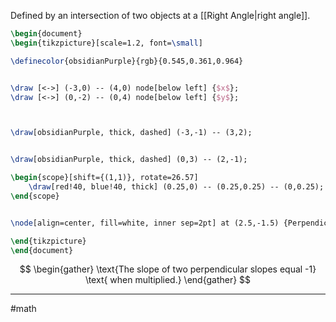 Defined by an intersection of two objects at a [[Right Angle|right angle]]. 

```tikz
\begin{document}
\begin{tikzpicture}[scale=1.2, font=\small]

\definecolor{obsidianPurple}{rgb}{0.545,0.361,0.964}


\draw [<->] (-3,0) -- (4,0) node[below left] {$x$};
\draw [<->] (0,-2) -- (0,4) node[below left] {$y$};



\draw[obsidianPurple, thick, dashed] (-3,-1) -- (3,2);


\draw[obsidianPurple, thick, dashed] (0,3) -- (2,-1);

\begin{scope}[shift={(1,1)}, rotate=26.57]
    \draw[red!40, blue!40, thick] (0.25,0) -- (0.25,0.25) -- (0,0.25);
\end{scope}


\node[align=center, fill=white, inner sep=2pt] at (2.5,-1.5) {Perpendicular Lines \\ $L_1 \perp L_2$ \\ $m_1 \cdot m_2 = -1$};

\end{tikzpicture}
\end{document}
```

$$
\begin{gather}
\text{The slope of two perpendicular slopes equal -1}  \text{ when multiplied.}
\end{gather}
$$

---
#math 
